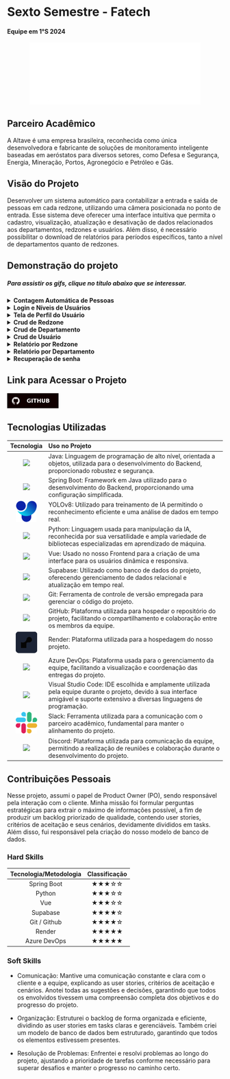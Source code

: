 # Sexto Semestre - Fatech

#### Equipe em 1°S 2024

<div align="center">
<a href="https://github.com/Grupo-4-Fatech/API-1Semestre">
  <img src="../Img/Fatech.png" alt="GitHub" width="400">
</a>
</div>

## Parceiro Acadêmico

A Altave é uma empresa brasileira, reconhecida como única desenvolvedora e fabricante de soluções de monitoramento inteligente baseadas em aeróstatos para diversos setores, como Defesa e Segurança, Energia, Mineração, Portos, Agronegócio e Petróleo e Gás.



## Visão do Projeto

Desenvolver um sistema automático para contabilizar a entrada e saída de pessoas em cada redzone, utilizando uma câmera posicionada no ponto de entrada. Esse sistema deve oferecer uma interface intuitiva que permita o cadastro, visualização, atualização e desativação de dados relacionados aos departamentos, redzones e usuários. Além disso, é necessário possibilitar o download de relatórios para períodos específicos, tanto a nível de departamentos quanto de redzones.


## Demonstração do projeto

##### Para assistir os gifs, clique no título abaixo que se interessar.

<details>
  <summary><b>Contagem Automática de Pessoas</b></summary>
    <br align="center">
      <tr>
      <img src="../Img/sexto/IA.gif"/>
      </tr>
</details>

<details>
  <summary><b>Login e Níveis de Usuários</b></summary>
    <br align="center">
      <tr>
      <img src="../Img/sexto/Login_niveis_de_usuario.gif"/>
      </tr>
</details>

<details>
  <summary><b>Tela de Perfil do Usuário</b></summary>
    <br align="center">
      <tr>
      <img src="../Img/sexto/Tela_de_perfil.gif"/>
      </tr>
</details>

<details>
  <summary><b>Crud de Redzone</b></summary>
    <br align="center">
      <tr>
      <img src="../Img/sexto/Crud_redozne.gif"/>
      </tr>
</details>

<details>
  <summary><b>Crud de Departamento</b></summary>
    <br align="center">
      <tr>
      <img src="../Img/sexto/Crud_departamento.gif"/>
      </tr>
</details>

<details>
  <summary><b>Crud de Usuário</b></summary>
    <br align="center">
      <tr>
      <img src="../Img/sexto/Crud_usuario.gif"/>
      </tr>
</details>

<details>
  <summary><b>Relatório por Redzone</b></summary>
    <br align="center">
      <tr>
      <img src="../Img/sexto/Relatorio_por_redzone.gif"/>
      </tr>
</details>

<details>
  <summary><b>Relatório por Departamento</b></summary>
    <br align="center">
      <tr>
      <img src="../Img/sexto/Geracao_de_relatorio_por_departamento.gif"/>
      </tr>
</details>

<details>
  <summary><b>Recuperação de senha</b></summary>
    <br align="center">
      <tr>
      <img src="../Img/sexto/Recuperacao_de_senha.gif"/>
      </tr>
</details>

## Link para Acessar o Projeto

  <a href="https://github.com/4-Fatech/API-6SEM">
    <img src="../Img/GitHub.svg" alt="GitHub" width="120">
  </a>

## Tecnologias Utilizadas

|                           Tecnologia                            | Uso no Projeto                                                                                                                                                                    |
| :-------------------------------------------------------------: | :-------------------------------------------------------------------------------------------------------------------------------------------------------------------------------- |
|   <img src="https://skillicons.dev/icons?i=java" height="50">   | Java: Linguagem de programação de alto nível, orientada a objetos, utilizada para o desenvolvimento do Backend, proporcionado robustez e segurança.                               |
|  <img src="https://skillicons.dev/icons?i=spring" height="50">  | Spring Boot: Framework em Java utilizado para o desenvolvimento do Backend, proporcionando uma configuração simplificada.|
|             <img src="../Img/yolo.svg" height="50">             | YOLOv8: Utilizado para treinamento de IA permitindo o reconhecimento eficiente e uma análise de dados em tempo real.                                                              |
|  <img src="https://skillicons.dev/icons?i=python" height="50">  | Python: Linguagem usada para manipulação da IA, reconhecida por sua versatilidade e ampla variedade de bibliotecas especializadas em aprendizado de máquina.                      |
|   <img src="https://skillicons.dev/icons?i=vue" height="50">    | Vue: Usado no nosso Frontend para a criação de uma interface para os usuários dinâmica e responsiva.|
| <img src="https://skillicons.dev/icons?i=supabase" height="50"> | Supabase: Utilizado como banco de dados do projeto, oferecendo gerenciamento de dados relacional e atualização em tempo real. |
|   <img src="https://skillicons.dev/icons?i=git" height="50">    | Git: Ferramenta de controle de versão empregada para gerenciar o código do projeto.                                                                                               |
|  <img src="https://skillicons.dev/icons?i=github" height="50">  | GitHub: Plataforma utilizada para hospedar o repositório do projeto, facilitando o compartilhamento e colaboração entre os membros da equipe.                                     |
|            <img src="../Img/render.png" height="50">            | Render: Plataforma utilizada para a hospedagem do nosso projeto.                                                                                                                  |
|  <img src="https://skillicons.dev/icons?i=azure" height="50">   | Azure DevOps: Plataforma usada para o gerenciamento da equipe, facilitando a visualização e coordenação das entregas do projeto.                                                  |
|  <img src="https://skillicons.dev/icons?i=vscode" height="50">  | Visual Studio Code: IDE escolhida e amplamente utilizada pela equipe durante o projeto, devido à sua interface amigável e suporte extensivo a diversas linguagens de programação. |
|            <img src="../Img/slack.png" height="50">             | Slack: Ferramenta utilizada para a comunicação com o parceiro acadêmico, fundamental para manter o alinhamento do projeto.                                                        |
| <img src="https://skillicons.dev/icons?i=discord" height="50">  | Discord: Plataforma utilizada para comunicação da equipe, permitindo a realização de reuniões e colaboração durante o desenvolvimento do projeto.                                 |

## Contribuições Pessoais
Nesse projeto, assumi o papel de Product Owner (PO), sendo responsável pela interação com o cliente. Minha missão foi formular perguntas estratégicas para extrair o máximo de informações possível, a fim de produzir um backlog priorizado de qualidade, contendo user stories, critérios de aceitação e seus cenários, devidamente divididos em tasks.  Além disso, fui responsável pela criação do nosso modelo de banco de dados.

### Hard Skills

| Tecnologia/Metodologia | Classificação |
| :--------------------: | :-----------: |
|Spring Boot|★★★☆☆|
|Python|★★★☆☆|
|Vue|★★★☆☆|
|Supabase|★★★★☆|
|Git / Github|★★★★☆|
|Render|★★★★★|
|Azure DevOps|★★★★★|

### Soft Skills

- Comunicação: Mantive uma comunicação constante e clara com o cliente e a equipe, explicando as user stories, critérios de aceitação e cenários. Anotei todas as sugestões e decisões, garantindo que todos os envolvidos tivessem uma compreensão completa dos objetivos e do progresso do projeto.

- Organização: Estruturei o backlog de forma organizada e eficiente, dividindo as user stories em tasks claras e gerenciáveis. Também criei um modelo de banco de dados bem estruturado, garantindo que todos os elementos estivessem presentes.

- Resolução de Problemas: Enfrentei e resolvi problemas ao longo do projeto, ajustando a prioridade de tarefas conforme necessário para superar desafios e manter o progresso no caminho certo.
